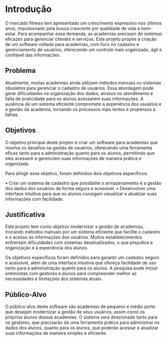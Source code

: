 # Introdução

O mercado fitness tem apresentado um crescimento expressivo nos últimos anos, impulsionado pela busca crescente por qualidade de vida e bem-estar. Para acompanhar essa demanda, as academias precisam de sistemas eficazes para gerenciar clientes e serviços. Este projeto propõe a criação de um software voltado para academias, com foco no cadastro e gerenciamento de usuários, oferecendo um controle mais organizado, ágil e confiável das informações.

## Problema

Atualmente, muitas academias ainda utilizam métodos manuais ou sistemas obsoletos para gerenciar o cadastro de usuários. Essa abordagem pode gerar dificuldades na organização dos dados, atrasos no atendimento e falta de praticidade para os alunos acessarem suas informações. A ausência de um sistema eficiente compromete a experiência dos usuários e a gestão da academia, tornando os processos mais lentos e propensos a falhas.

## Objetivos

O objetivo principal deste projeto é criar um software para academias que resolva os desafios na gestão de usuários, oferecendo uma ferramenta eficaz tanto para a administração quanto para os alunos, permitindo que eles acessem e gerenciem suas informações de maneira prática e organizada.

Para atingir esse objetivo, foram definidos dois objetivos específicos:

• Criar um sistema de cadastro que possibilite o armazenamento e a gestão dos dados dos usuários de forma segura e acessível.
• Desenvolver uma interface intuitiva para que os alunos consigam visualizar e atualizar suas informações com facilidade.

## Justificativa

Este projeto tem como objetivo modernizar a gestão de academias, trocando métodos manuais por um sistema eficiente que facilite o cadastro e o acesso às informações dos usuários. Muitos estabelecimentos enfrentam dificuldades com sistemas desatualizados, o que prejudica a organização e a experiência dos alunos.

Os objetivos específicos foram definidos para garantir um cadastro seguro e acessível, além de uma interface intuitiva que ofereça facilidade de uso tanto para a administração quanto para os alunos. A pesquisa pode incluir entrevistas com gestores e alunos para compreender melhor as necessidades e limitações dos sistemas atuais.

## Público-Alvo

O público-alvo deste software são academias de pequeno e médio porte que desejam modernizar a gestão de seus usuários, assim como os próprios alunos dessas academias. O sistema será direcionado tanto para os gestores, que precisarão de uma ferramenta prática para administrar os dados dos alunos, quanto para os alunos, que poderão acessar e atualizar suas informações de maneira simples e eficiente.
